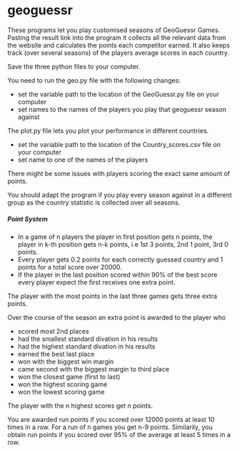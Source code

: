 # geoguessr

These programs let you play customised seasons of GeoGuessr Games.
Pasting the result link into the program it collects all the relevant data from the website
and calculates the points each competitor earned.
It also keeps track (over several seasons) of the players average scores in each country.


Save the three python files to your computer.

You need to run the geo.py file with the following changes:
  - set the variable path to the location of the GeoGuessr.py file on your computer
  - set names to the names of the players you play that geoguessr season against


The plot.py file lets you plot your performance in different countries.
  - set the variable path to the location of the Country_scores.csv file on your computer
  - set name to one of the names of the players


There might be some issues with players scoring the exact same amount of points.

You should adapt the program if you play every season against in a different group
as the country statistic is collected over all seasons.






##### Point System #######

- In a game of n players the player in first position gets n points, the player in k-th position gets n-k points, i.e
  1st 3 points, 2nd 1 point, 3rd 0 points.
- Every player gets 0.2 points for each correctly guessed country and 1 points for a total score over 20000.
- If the player in the last position scored within 90% of the best score every player expect the first receives
  one extra point.

The player with the most points in the last three games gets three extra points.

Over the course of the season an extra point is awarded to the player who
  - scored most 2nd places
  - had the smallest standard divation in his results
  - had the highest standard divation in his results
  - earned the best last place
  - won with the biggest win margin
  - came second with the biggest margin to third place
  - won the closest game (first to last)
  - won the highest scoring game
  - won the lowest scoring game

The player with the n highest scores get n points.

You are awarded run points if you scored over 12000 points at least 10 times in a row.
For a run of n games you get n-9 points.
Similarily, you obtain run points if you scored over 95% of the average at least 5 times in a row.
